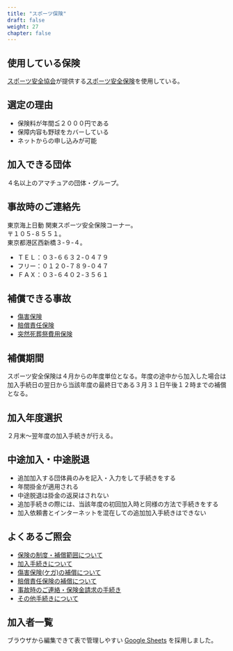 ```yaml
---
title: "スポーツ保険"
draft: false
weight: 27
chapter: false
---
```



## 使用している保険
[スポーツ安全協会](https://www.sportsanzen.org/)が提供する[スポーツ安全保険](https://www.sportsanzen.org/hoken/)を使用している。  

## 選定の理由
- 保険料が年間≦２０００円である
- 保障内容も野球をカバーしている
- ネットからの申し込みが可能

## 加入できる団体
４名以上のアマチュアの団体・グループ。  

## 事故時のご連絡先
東京海上日動 関東スポーツ安全保険コーナー。    
〒１０５-８５５１。  
東京都港区西新橋３-９-４。  
- ＴＥＬ：０３-６６３２-０４７９
- フリー：０１２０-７８９-０４７
- ＦＡＸ：０３-６４０２-３５６１
  
## 補償できる事故
- [傷害保険](https://www.sportsanzen.org/hoken/syougai.html)  
- [賠償責任保険](https://www.sportsanzen.org/hoken/baiseki.html)  
- [突然死葬祭費用保険](https://www.sportsanzen.org/hoken/sousaihiyo.html)  

## 補償期間
スポーツ安全保険は４月からの年度単位となる。年度の途中から加入した場合は加入手続日の翌日から当該年度の最終日である３月３１日午後１２時までの補償となる。  

## 加入年度選択
２月末～翌年度の加入手続きが行える。

## 中途加入・中途脱退
- 追加加入する団体員のみを記入・入力をして手続きをする
- 年間掛金が適用される
- 中途脱退は掛金の返戻はされない　  
- 追加手続きの際には、当該年度の初回加入時と同様の方法で手続きをする 
- 加入依頼書とインターネットを混在しての追加加入手続きはできない

## よくあるご照会
- [保険の制度・補償範囲について](https://www.sports-safety.jp/faq2017/?cat=2)  
- [加入手続きについて](https://www.sports-safety.jp/faq2017/?cat=4)  
- [傷害保険(ケガ)の補償について](https://www.sports-safety.jp/faq2017/?cat=5)  
- [賠償責任保険の補償について](https://www.sports-safety.jp/faq2017/?cat=6)  
- [事故時のご連絡・保険金請求の手続き](https://www.sports-safety.jp/faq2017/?cat=7)  
- [その他手続きについて](https://www.sports-safety.jp/faq2017/?cat=8)  

## 加入者一覧
ブラウザから編集できて表で管理しやすい
[Google Sheets](https://www.google.com/intl/ja_jp/sheets/about/)
を採用しました。
